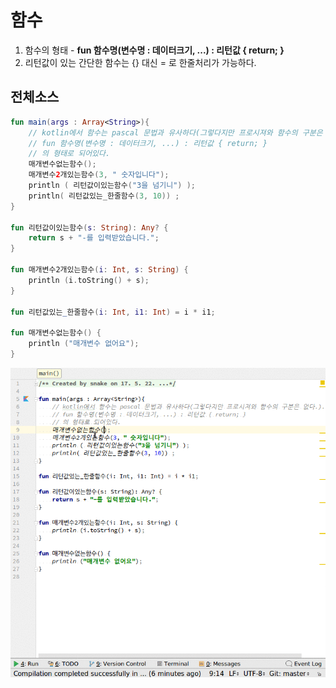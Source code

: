 # 함수
1. 함수의 형태 - **fun 함수명(변수명 : 데이터크기, ...) : 리턴값 { return; }**
2. 리턴값이 있는 간단한 함수는 {} 대신 = 로 한줄처리가 가능하다.

## 전체소스
~~~kotlin
fun main(args : Array<String>){
    // kotlin에서 함수는 pascal 문법과 유사하다(그렇다지만 프로시져와 함수의 구분은 없다.).
    // fun 함수명(변수명 : 데이터크기, ...) : 리턴값 { return; }
    // 의 형태로 되어있다.
    매개변수없는함수();
    매개변수2개있는함수(3, " 숫자입니다");
    println ( 리턴값이있는함수("3을 넘기니") );
    println( 리턴값있는_한줄함수(3, 10)) ;
}

fun 리턴값이있는함수(s: String): Any? {
    return s + "-를 입력받았습니다.";
}

fun 매개변수2개있는함수(i: Int, s: String) {
    println (i.toString() + s);
}

fun 리턴값있는_한줄함수(i: Int, i1: Int) = i * i1;

fun 매개변수없는함수() {
    println ("매개변수 없어요");
}

~~~
![이미지](basicfunction.gif)
